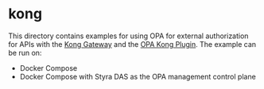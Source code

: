 # kong

This directory contains examples for using OPA for external authorization for APIs with the [Kong Gateway](https://konghq.com/kong/) and the [OPA Kong Plugin](https://github.com/open-policy-agent/contrib/tree/master/kong_api_authz). The example can be run on:
* Docker Compose
* Docker Compose with Styra DAS as the OPA management control plane
